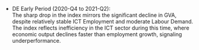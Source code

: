 - DE Early Period (2020-Q4 to 2021-Q2):  
The sharp drop in the index mirrors the significant decline in GVA, despite relatively stable ICT Employment and moderate Labour Demand. The index reflects inefficiency in the ICT sector during this time, where economic output declines faster than employment growth, signaling underperformance.